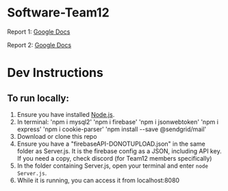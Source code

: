# Software-Team12
Report 1: [Google Docs](https://docs.google.com/document/d/1q1VkaWLZzXKBJ516M2U033OHLpezzJGegtDqasFO7yg/edit?usp=sharing)

Report 2: [Google Docs](https://docs.google.com/document/d/1nOkCGrnlludJP9I8p_BfKyL3k4lIL6Vw4cnOBO92rp0/edit?usp=sharing)
# Dev Instructions
## To run locally:
1. Ensure you have installed [Node.js](https://nodejs.org/en/).
2. In terminal:
    'npm i mysql2'
    'npm i firebase'
    'npm i jsonwebtoken'
    'npm i express'
    'npm i cookie-parser'
    'npm install --save @sendgrid/mail'
2. Download or clone this repo
3. Ensure you have a "firebaseAPI-DONOTUPLOAD.json" in the same folder as Server.js. It is the firebase config as a JSON, including API key. If you need a copy, check discord (for Team12 members specifically)
3. In the folder containing Server.js, open your terminal and enter `node Server.js`.
4. While it is running, you can access it from localhost:8080
